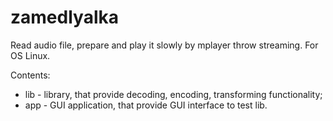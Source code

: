 # zamedlyalka

Read audio file, prepare and play it slowly by mplayer throw streaming. For OS Linux.

Contents:
* lib - library, that provide decoding, encoding, transforming functionality;
* app - GUI application, that provide GUI interface to test lib.
